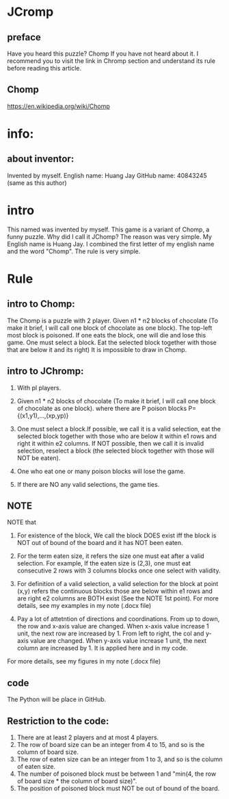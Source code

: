 # JCromp

## preface
Have you heard this puzzle? Chomp
If you have not heard about it.
I recommend you to visit the link in Chromp section and understand its rule before reading this article.

## Chomp
https://en.wikipedia.org/wiki/Chomp

# info:
## about inventor:
Invented by myself.
English name: Huang Jay
GitHub name: 40843245 (same as this author)

# intro
This named was invented by myself.
This game is a variant of Chomp, a funny puzzle.
Why did I call it JChomp?
The reason was very simple. 
My English name is Huang Jay.
I combined the first letter of my english name and the word "Chomp".
The rule is very simple.

# Rule
## intro to Chomp:
The Chomp is a puzzle with 2 player.
Given n1 * n2 blocks of chocolate (To make it brief, I will call one block of chocolate as one block).
The top-left most block is poisoned. If one eats the block, one will die and lose this game.
One must select a block. Eat the selected block together with those that are below it and its right)
It is impossible to draw in Chomp.

## intro to JChromp:
1. With pl players.
2. Given n1 * n2 blocks of chocolate (To make it brief, I will call one block of chocolate as one block).
where there are P poison blocks P={(x1,y1),...,(xp,yp)}

3. One must select a block.If possible, we call it is a valid selection,
eat the selected block together with those who are below it within e1 rows and right it within e2 columns.
If NOT possible, then we call it is invalid selection,
reselect a block (the selected block together with those will NOT be eaten).

4. One who eat one or many poison blocks will lose the game.

5. If there are NO any valid selections, the game ties.

## NOTE
NOTE that

1. For existence of the block,
We call the block DOES exist iff the block is NOT out of bound of the board and it has NOT been eaten.

2. For the term eaten size,
it refers the size one must eat after a valid selection.
For example,
If the eaten size is (2,3), one must eat consecutive 2 rows with 3 columns blocks once one select with validity.

3. For definition of a valid selection, 
a valid selection for the block at point (x,y) refers the continuous blocks those are below within e1 rows 
and are right e2 columns are BOTH exist (See the NOTE 1st point).
For more details, see my examples in my note (.docx file)

4. Pay a lot of attetntion of directions and coordinations.
From up to down, the row and x-axis value are changed. When x-axis value increase 1 unit, the next row are increased by 1.
From left to right, the col and y-axis value are changed. When y-axis value increase 1 unit, the next column are increased by 1.
It is applied here and in my code.

For more details, see my figures in my note (.docx file)

## code
The Python will be place in GitHub.

## Restriction to the code:
1. There are at least 2 players and at most 4 players.
2. The row of board size can be an integer from 4 to 15, and so is the column of board size.
3. The row of eaten size can be an integer from 1 to  3, and so is the column of eaten size.
4. The number of poisoned block must be between 1 and "min(4, the row of board size * the column of board size)".
5. The position of poisoned block must NOT be out of bound of the board.
